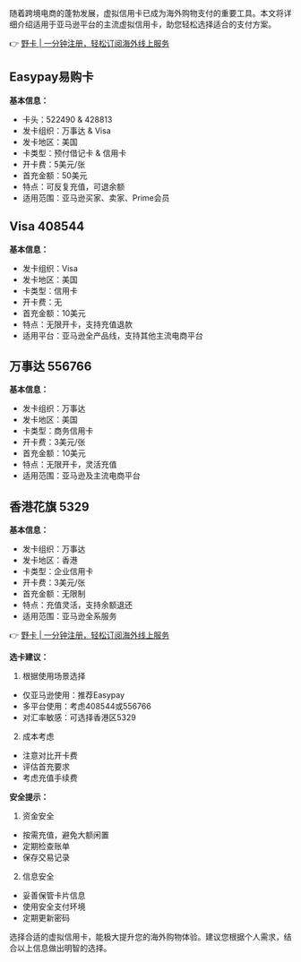 随着跨境电商的蓬勃发展，虚拟信用卡已成为海外购物支付的重要工具。本文将详细介绍适用于亚马逊平台的主流虚拟信用卡，助您轻松选择适合的支付方案。

👉 [野卡 | 一分钟注册，轻松订阅海外线上服务](https://bit.ly/bewildcard)

## Easypay易购卡

**基本信息：**
- 卡头：522490 & 428813
- 发卡组织：万事达 & Visa
- 发卡地区：美国
- 卡类型：预付借记卡 & 信用卡
- 开卡费：5美元/张
- 首充金额：50美元
- 特点：可反复充值，可退余额
- 适用范围：亚马逊买家、卖家、Prime会员

## Visa 408544

**基本信息：**
- 发卡组织：Visa
- 发卡地区：美国
- 卡类型：信用卡
- 开卡费：无
- 首充金额：10美元
- 特点：无限开卡，支持充值退款
- 适用平台：亚马逊全产品线，支持其他主流电商平台

## 万事达 556766

**基本信息：**
- 发卡组织：万事达
- 发卡地区：美国
- 卡类型：商务信用卡
- 开卡费：3美元/张
- 首充金额：10美元
- 特点：无限开卡，灵活充值
- 适用范围：亚马逊及主流电商平台

## 香港花旗 5329

**基本信息：**
- 发卡组织：万事达
- 发卡地区：香港
- 卡类型：企业信用卡
- 开卡费：3美元/张
- 首充金额：无限制
- 特点：充值灵活，支持余额退还
- 适用范围：亚马逊全系服务

👉 [野卡 | 一分钟注册，轻松订阅海外线上服务](https://bit.ly/bewildcard)

**选卡建议：**

1. 根据使用场景选择
- 仅亚马逊使用：推荐Easypay
- 多平台使用：考虑408544或556766
- 对汇率敏感：可选择香港区5329

2. 成本考虑
- 注意对比开卡费
- 评估首充要求
- 考虑充值手续费

**安全提示：**

1. 资金安全
- 按需充值，避免大额闲置
- 定期检查账单
- 保存交易记录

2. 信息安全
- 妥善保管卡片信息
- 使用安全支付环境
- 定期更新密码

选择合适的虚拟信用卡，能极大提升您的海外购物体验。建议您根据个人需求，结合以上信息做出明智的选择。